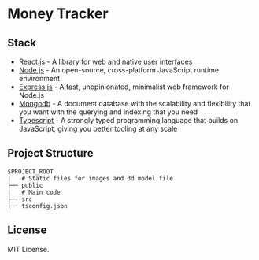# Money Tracker

## Stack

- [React.js](https://react.dev/) - A library for web and native user interfaces
- [Node.js](https://nodejs.org/) - An open-source, cross-platform JavaScript runtime environment
- [Express.js](https://expressjs.com/) - A fast, unopinionated, minimalist web framework for Node.js
- [Mongodb](https://www.mongodb.com/) - A document database with the scalability and flexibility that you want with the querying and indexing that you need
- [Typescript](https://www.typescriptlang.org/) - A strongly typed programming language that builds on JavaScript, giving you better tooling at any scale

## Project Structure

```
$PROJECT_ROOT
|   # Static files for images and 3d model file
├── public
|   # Main code
├── src
├── tsconfig.json
```

## License

MIT License.

